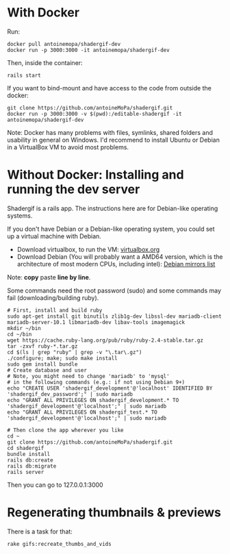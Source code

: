 # With Docker

Run:

	docker pull antoinemopa/shadergif-dev
	docker run -p 3000:3000 -it antoinemopa/shadergif-dev
	
Then, inside the container:

	rails start
	

If you want to bind-mount and have access to the code from outside the docker:

    git clone https://github.com/antoineMoPa/shadergif.git
	docker run -p 3000:3000 -v $(pwd):/editable-shadergif -it antoinemopa/shadergif-dev

Note: Docker has many problems with files, symlinks, shared folders and usability in general on Windows.
I'd recommend to install Ubuntu or Debian in a VirtualBox VM to avoid most problems.

# Without Docker: Installing and running the dev server

Shadergif is a rails app. The instructions here are for Debian-like operating systems.

If you don't have Debian or a Debian-like operating system, you could set up a virtual machine
with Debian.

* Download virtualbox, to run the VM: [virtualbox.org](https://www.virtualbox.org/)
* Download Debian (You will probably want a AMD64 version, which is the architecture of most modern CPUs, including intel): [Debian mirrors list](https://www.debian.org/CD/http-ftp/#stable)

Note: **copy** paste **line by line**.

Some commands need the root password (sudo) and some commands may fail (downloading/building ruby).

	# First, install and build ruby
	sudo apt-get install git binutils zlib1g-dev libssl-dev mariadb-client mariadb-server-10.1 libmariadb-dev libav-tools imagemagick
	mkdir ~/bin
	cd ~/bin
	wget https://cache.ruby-lang.org/pub/ruby/ruby-2.4-stable.tar.gz
	tar -zxvf ruby-*.tar.gz
	cd $(ls | grep "ruby" | grep -v "\.tar\.gz")
	./configure; make; sudo make install
	sudo gem install bundle
	# Create database and user
	# Note, you might need to change 'mariadb' to 'mysql'
	# in the following commands (e.g.: if not using Debian 9+)
	echo "CREATE USER 'shadergif_development'@'localhost' IDENTIFIED BY 'shadergif_dev_password';" | sudo mariadb
	echo "GRANT ALL PRIVILEGES ON shadergif_development.* TO 'shadergif_development'@'localhost';" | sudo mariadb
	echo "GRANT ALL PRIVILEGES ON shadergif_test.* TO 'shadergif_development'@'localhost';" | sudo mariadb
	
	# Then clone the app wherever you like
	cd ~
	git clone https://github.com/antoineMoPa/shadergif.git
   	cd shadergif
	bundle install
	rails db:create
	rails db:migrate
	rails server

Then you can go to 127.0.0.1:3000

# Regenerating thumbnails & previews

There is a task for that:

	rake gifs:recreate_thumbs_and_vids
